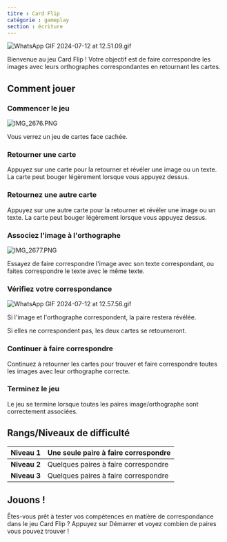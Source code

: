 ```yaml
---
titre : Card Flip
catégorie : gameplay
section : écriture
---
```

![WhatsApp GIF 2024-07-12 at 12.51.09.gif](https://help.Studycat.com/hc/article_attachments/34968069193497)

Bienvenue au jeu Card Flip ! Votre objectif est de faire correspondre les images avec leurs orthographes correspondantes en retournant les cartes.

## Comment jouer

### Commencer le jeu

![IMG_2676.PNG](https://help.Studycat.com/hc/article_attachments/34822508065177)

Vous verrez un jeu de cartes face cachée.

### Retourner une carte

Appuyez sur une carte pour la retourner et révéler une image ou un texte. La carte peut bouger légèrement lorsque vous appuyez dessus.

### Retournez une autre carte

Appuyez sur une autre carte pour la retourner et révéler une image ou un texte. La carte peut bouger légèrement lorsque vous appuyez dessus.

### Associez l'image à l'orthographe

![IMG_2677.PNG](https://help.Studycat.com/hc/article_attachments/34822508072729)

Essayez de faire correspondre l'image avec son texte correspondant, ou faites correspondre le texte avec le même texte.

### Vérifiez votre correspondance

![WhatsApp GIF 2024-07-12 at 12.57.56.gif](https://help.Studycat.com/hc/article_attachments/34968069197081)

Si l'image et l'orthographe correspondent, la paire restera révélée.

Si elles ne correspondent pas, les deux cartes se retourneront.

### Continuer à faire correspondre

Continuez à retourner les cartes pour trouver et faire correspondre toutes les images avec leur orthographe correcte.

### Terminez le jeu

Le jeu se termine lorsque toutes les paires image/orthographe sont correctement associées.

## Rangs/Niveaux de difficulté

| **Niveau 1** | Une seule paire à faire correspondre |
| --- | --- |
| **Niveau 2** | Quelques paires à faire correspondre |
| **Niveau 3** | Quelques paires à faire correspondre |

## Jouons !

Êtes-vous prêt à tester vos compétences en matière de correspondance dans le jeu Card Flip ? Appuyez sur Démarrer et voyez combien de paires vous pouvez trouver !